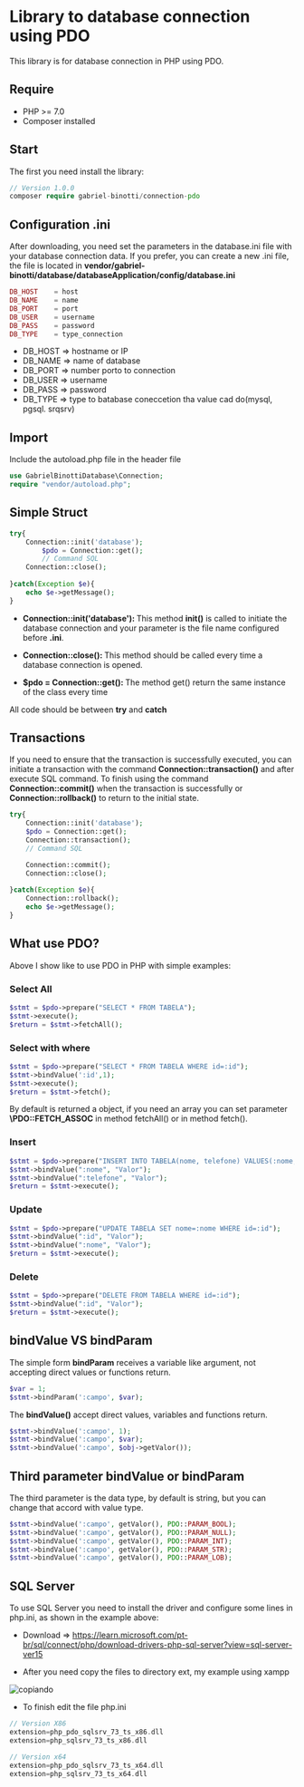 # Library to database connection using PDO

This library is for database connection in PHP using PDO.

## Require
* PHP >= 7.0
* Composer installed

## Start
The first you need install the library:
```php
// Version 1.0.0
composer require gabriel-binotti/connection-pdo
```

## Configuration .ini
After downloading, you need set the parameters in the database.ini file with your database connection data. If you prefer, you can create a new .ini file, the file is located in <strong>vendor/gabriel-binotti/database/databaseApplication/config/database.ini</strong>

```php
DB_HOST    = host
DB_NAME    = name
DB_PORT    = port
DB_USER    = username
DB_PASS    = password
DB_TYPE    = type_connection 
```
* DB_HOST => hostname or IP
* DB_NAME => name of database
* DB_PORT => number porto to connection
* DB_USER => username 
* DB_PASS => password
* DB_TYPE => type to batabase coneccetion tha value cad do(mysql, pgsql. srqsrv)


## Import

Include the autoload.php file in the header file 

```php
use GabrielBinottiDatabase\Connection;
require "vendor/autoload.php";
```

## Simple Struct
```php
try{
    Connection::init('database');
        $pdo = Connection::get();    
        // Command SQL
    Connection::close();
    
}catch(Exception $e){
    echo $e->getMessage();
}
```

* <strong>Connection::init('database'): </strong>
This method <strong>init()</strong> is called to initiate  the database connection and your parameter is the file name configured  before <strong>.ini</strong>. 

* <strong>Connection::close(): </strong>
This method should be called every time a database connection is opened.

* <strong>$pdo = Connection::get(): </strong>
The method get() return the same instance of the class every time

All code should be between <strong>try</strong> and <strong>catch</strong>

## Transactions
If you need to ensure that the transaction is successfully executed, you can initiate a transaction with the command <strong>Connection::transaction()</strong>
and after execute SQL command. To finish using the command <strong>Connection::commit()</strong> when the transaction is successfully or <strong>Connection::rollback()</strong> 
to return to the initial state.

```php
try{
    Connection::init('database');
    $pdo = Connection::get(); 
    Connection::transaction();
    // Command SQL

    Connection::commit();
    Connection::close();
    
}catch(Exception $e){
    Connection::rollback();
    echo $e->getMessage();
}
```
## What use PDO?
Above I show like to use PDO in PHP with simple examples:

### Select All
```php
$stmt = $pdo->prepare("SELECT * FROM TABELA");
$stmt->execute();
$return = $stmt->fetchAll();
```

### Select with where
```php
$stmt = $pdo->prepare("SELECT * FROM TABELA WHERE id=:id");
$stmt->bindValue(':id',1);
$stmt->execute();
$return = $stmt->fetch();
```
By default is returned a object, if you need an array you can set parameter <strong>\PDO::FETCH_ASSOC</strong> in method fetchAll() or in method fetch().

### Insert
```php
$stmt = $pdo->prepare("INSERT INTO TABELA(nome, telefone) VALUES(:nome, :telefone) ");
$stmt->bindValue(":nome", "Valor");
$stmt->bindValue(":telefone", "Valor");
$return = $stmt->execute();
```

### Update
```php
$stmt = $pdo->prepare("UPDATE TABELA SET nome=:nome WHERE id=:id");
$stmt->bindValue(":id", "Valor");
$stmt->bindValue(":nome", "Valor");
$return = $stmt->execute();
```

### Delete
```php
$stmt = $pdo->prepare("DELETE FROM TABELA WHERE id=:id");
$stmt->bindValue(":id", "Valor");
$return = $stmt->execute();
```

## bindValue VS bindParam
The simple form <strong>bindParam</strong> receives a variable like argument, not accepting direct values or functions return.
```php
$var = 1;
$stmt->bindParam(':campo', $var);
```

The <strong>bindValue()</strong> accept direct values, variables and functions return.
```php
$stmt->bindValue(':campo', 1);
$stmt->bindValue(':campo', $var);
$stmt->bindValue(':campo', $obj->getValor());
```

## Third parameter bindValue or bindParam
The third parameter is the data type, by default is string, but you can change that accord with value type.
```php
$stmt->bindValue(':campo', getValor(), PDO::PARAM_BOOL);               // reference bool value
$stmt->bindValue(':campo', getValor(), PDO::PARAM_NULL);               // reference null value
$stmt->bindValue(':campo', getValor(), PDO::PARAM_INT);                // reference int value 
$stmt->bindValue(':campo', getValor(), PDO::PARAM_STR);                // reference string value
$stmt->bindValue(':campo', getValor(), PDO::PARAM_LOB);                // reference object value to store large binary data.
```

## SQL Server
To use SQL Server you need to install the driver and configure some lines in php.ini, as shown in the example above:

* Download => https://learn.microsoft.com/pt-br/sql/connect/php/download-drivers-php-sql-server?view=sql-server-ver15

* After you need copy the files to directory ext, my example using xampp

![copiando](https://user-images.githubusercontent.com/21115766/208893219-3d91d877-12ad-4fa4-9ae2-ba97dd3d5e71.png)

* To finish edit the file php.ini
```php
// Version X86
extension=php_pdo_sqlsrv_73_ts_x86.dll
extension=php_sqlsrv_73_ts_x86.dll

// Version x64
extension=php_pdo_sqlsrv_73_ts_x64.dll
extension=php_sqlsrv_73_ts_x64.dll
```


